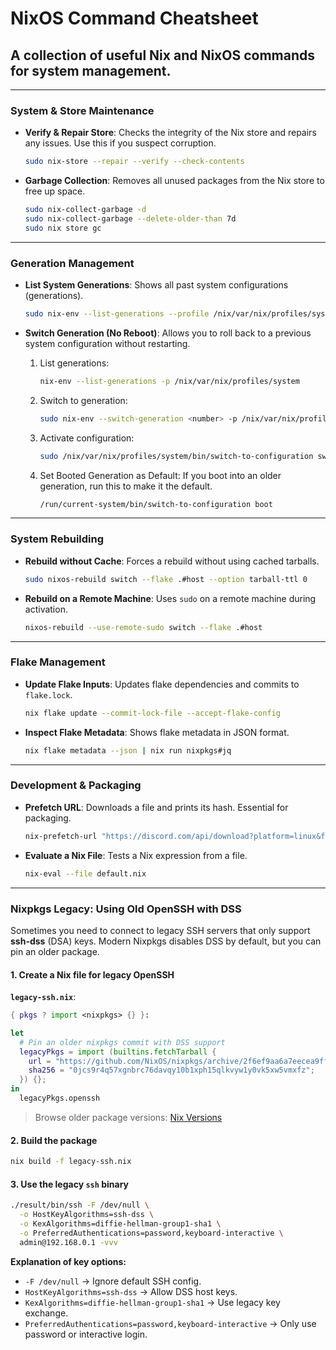 # NixOS Command Cheatsheet

## A collection of useful Nix and NixOS commands for system management.

---

### System & Store Maintenance

- **Verify & Repair Store**: Checks the integrity of the Nix store and repairs any issues. Use this if you suspect corruption.

  ```bash
  sudo nix-store --repair --verify --check-contents
  ```

- **Garbage Collection**: Removes all unused packages from the Nix store to free up space.

  ```bash
  sudo nix-collect-garbage -d
  sudo nix-collect-garbage --delete-older-than 7d
  sudo nix store gc
  ```

---

### Generation Management

- **List System Generations**: Shows all past system configurations (generations).

  ```bash
  sudo nix-env --list-generations --profile /nix/var/nix/profiles/system
  ```

- **Switch Generation (No Reboot)**: Allows you to roll back to a previous system configuration without restarting.
  1.  List generations:

      ```bash
      nix-env --list-generations -p /nix/var/nix/profiles/system
      ```

  2.  Switch to generation:

      ```bash
      sudo nix-env --switch-generation <number> -p /nix/var/nix/profiles/system
      ```

  3.  Activate configuration:

      ```bash
      sudo /nix/var/nix/profiles/system/bin/switch-to-configuration switch
      ```

  4.  Set Booted Generation as Default: If you boot into an older generation, run this to make it the default.

      ```bash
      /run/current-system/bin/switch-to-configuration boot
      ```

---

### System Rebuilding

- **Rebuild without Cache**: Forces a rebuild without using cached tarballs.
  ```bash
  sudo nixos-rebuild switch --flake .#host --option tarball-ttl 0
  ```
- **Rebuild on a Remote Machine**: Uses `sudo` on a remote machine during activation.
  ```bash
  nixos-rebuild --use-remote-sudo switch --flake .#host
  ```

---

### Flake Management

- **Update Flake Inputs**: Updates flake dependencies and commits to `flake.lock`.

  ```bash
  nix flake update --commit-lock-file --accept-flake-config
  ```

- **Inspect Flake Metadata**: Shows flake metadata in JSON format.

  ```bash
  nix flake metadata --json | nix run nixpkgs#jq
  ```

---

### Development & Packaging

- **Prefetch URL**: Downloads a file and prints its hash. Essential for packaging.

  ```bash
  nix-prefetch-url "https://discord.com/api/download?platform=linux&format=tar.gz"
  ```

- **Evaluate a Nix File**: Tests a Nix expression from a file.

  ```bash
  nix-eval --file default.nix
  ```

---

### Nixpkgs Legacy: Using Old OpenSSH with DSS

Sometimes you need to connect to legacy SSH servers that only support **ssh-dss** (DSA) keys. Modern Nixpkgs disables DSS by default, but you can pin an older package.

#### 1. Create a Nix file for legacy OpenSSH

**`legacy-ssh.nix`**:

```nix
{ pkgs ? import <nixpkgs> {} }:

let
  # Pin an older nixpkgs commit with DSS support
  legacyPkgs = import (builtins.fetchTarball {
    url = "https://github.com/NixOS/nixpkgs/archive/2f6ef9aa6a7eecea9ff7e185ca40855f36597327.tar.gz";
    sha256 = "0jcs9r4q57xgnbrc76davqy10b1xph15qlkvyw1y0vk5xw5vmxfz";
  }) {};
in
  legacyPkgs.openssh
```

> Browse older package versions: [Nix Versions](https://lazamar.co.uk/nix-versions/?channel=nixpkgs-unstable&package=openssh)

#### 2. Build the package

```bash
nix build -f legacy-ssh.nix
```

#### 3. Use the legacy `ssh` binary

```bash
./result/bin/ssh -F /dev/null \
  -o HostKeyAlgorithms=ssh-dss \
  -o KexAlgorithms=diffie-hellman-group1-sha1 \
  -o PreferredAuthentications=password,keyboard-interactive \
  admin@192.168.0.1 -vvv
```

**Explanation of key options:**

- `-F /dev/null` → Ignore default SSH config.
- `HostKeyAlgorithms=ssh-dss` → Allow DSS host keys.
- `KexAlgorithms=diffie-hellman-group1-sha1` → Use legacy key exchange.
- `PreferredAuthentications=password,keyboard-interactive` → Only use password or interactive login.
